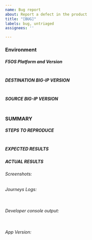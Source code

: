 ```yaml
---
name: Bug report
about: Report a defect in the product
title: "[BUG]"
labels: bug, untriaged
assignees: ''

---
```


<!--
Please check if this issue already exists before filing the issue.
-->


### Environment
<!--- Provide details on the environment -->

##### F5OS Platform and Version
<!--- F5OS version and platform of the Host system where the destination tenant (BIG-IP) is configured -->
```

```
##### DESTINATION BIG-IP VERSION
<!---
Paste verbatim output from “tmsh show sys version” from destination BIG-IP between quotes below
-->
```

```
##### SOURCE BIG-IP VERSION
<!---
Paste verbatim output from “tmsh show sys version” from source BIG-IP between quotes below
-->
```

```

### SUMMARY
<!--- Explain the problem briefly -->

##### STEPS TO REPRODUCE
<!---
For bugs, show exactly how to reproduce the problem,
This is a requirement for the issue to be accepted and resolved efficiently.
-->

<!--- Provide detailed steps between quotes below  e.g.
1. Go to '...'
2. Enter command '....'
3. See error
-->
```

```

##### EXPECTED RESULTS
<!--- What did you expect to happen when running the steps above? -->


##### ACTUAL RESULTS
<!--- What actually happened?-->
###### Screenshots:
<!--- Paste any screenshots of the GUI" -->

###### Journeys Logs:
<!--- Paste verbatim output of journeys.log from the working directory (`/tmp/journeys` by default) -->
<!--- You can also paste gist.github.com links for larger outputs e.g. journeys.log-->
```

```
###### Developer console output:
<!--- Provide output of the developer console when the issue is occurring in case of GUI errors -->
```

```
###### App Version:
<!--- Provide version of the F5 Journeys App" -->

